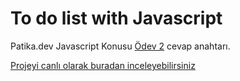 # To do list with Javascript

Patika.dev Javascript Konusu [Ödev 2](https://academy.patika.dev/courses/javascript/odev2) cevap anahtarı.

[Projeyi canlı olarak buradan inceleyebilirsiniz](https://66f5a25caf1c2e210b6e62c3--javascript-to-do-app.netlify.app/)

